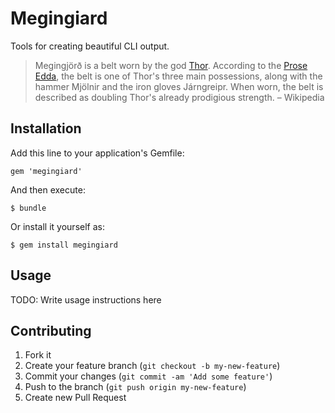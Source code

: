 # Megingiard

Tools for creating beautiful CLI output.

> Megingjörð is a belt worn by the god [Thor](https://en.wikipedia.org/wiki/Thor). According to the [Prose Edda](https://en.wikipedia.org/wiki/Prose_Edda), the belt is one of Thor's three main possessions, along with the hammer Mjölnir and the iron gloves Járngreipr. When worn, the belt is described as doubling Thor's already prodigious strength.
– Wikipedia

## Installation

Add this line to your application's Gemfile:

    gem 'megingiard'

And then execute:

    $ bundle

Or install it yourself as:

    $ gem install megingiard

## Usage

TODO: Write usage instructions here

## Contributing

1. Fork it
2. Create your feature branch (`git checkout -b my-new-feature`)
3. Commit your changes (`git commit -am 'Add some feature'`)
4. Push to the branch (`git push origin my-new-feature`)
5. Create new Pull Request
